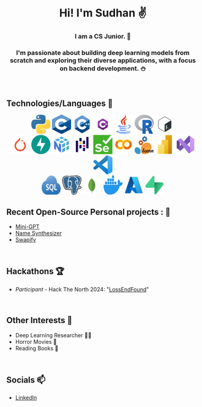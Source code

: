 <div align='center'>

# Hi! I'm Sudhan ✌️

### I am a CS Junior.  📓

### I'm passionate about building deep learning models from scratch and exploring their diverse applications, with a focus on backend development. ⛄

</div>

</br>

## Technologies/Languages 📑

<div align="center">

<img src="./icons/python.png" alt="python" width="50rem" height="50rem" />
<img src="./icons/c.png" alt="c" width="50rem" height="50rem" />
<img src="./icons/cpp.png" alt="C++" width="50rem" height="50rem" />
<img src="./icons/Csharp_Logo_new.png" alt="C#" width="50rem" height="50rem" />
<img src="./icons/java.png" alt="java" width="50rem" height="50rem" />
<img src="./icons/R_logo.svg" alt="R" width="50rem" height="50rem" />
<img src="./icons/bash.svg" alt="bash" width="50rem" height="50rem" />

<br>

<img src="./icons/pytorch.png" alt="pytorch" width="50rem" height="50rem" />
<img src="./icons/fastapi-1.svg" alt="FastAPI" width="50rem" height="50rem" />
<img src="./icons/numpy.png" alt="numpy" width="50rem" height="50rem" />
<img src="./icons/pandas.png" alt="pandas" width="50rem" height="50rem" />
<img src="./icons/Selenium_Logo.png" alt="Selenium" width="50rem" height="50rem" />
<img src="./icons/GoogleColab.png" alt="GoogleColab" width="50rem" height="50rem" />
<img src="./icons/sklearn.png" alt="sklearn" width="50rem" height="50rem" />
<img src="./icons/power-bi-icon.png" alt="PowerBI" width="50rem" height="50rem" />
<img src="./icons/Visual_Studio_Icon_2022.svg" alt="VisualStudio" width="50rem" height="50rem" />
<img src="./icons/VSCode.png" alt="VSCode" width="50rem" height="50rem" />

<br>

<img src="./icons/sql.png" alt="sql" width="50rem" height="50rem" />
<img src="./icons/Postgresql_elephant.svg" alt="Postgresql" width="50rem" height="50rem" />
<img src="./icons/mongodb-icon-1.svg" alt="MongoDB" width="50rem" height="50rem" />
<img src="./icons/docker.png" alt="docker" width="50rem" height="50rem" />
<img src="./icons/azure.png" alt="azure" width="50rem" height="50rem" />
<img src="./icons/supabase.png" alt="supabase" width="50rem" height="50rem" />

</div>


## Recent Open-Source Personal projects : 🚀

- [Mini-GPT](https://github.com/Sudhan-Dahake/Mini-GPT)
- [Name Synthesizer](https://github.com/Sudhan-Dahake/WaveNet-NameSynth)
- [Swapify](https://github.com/Sudhan-Dahake/Swapify)

</br>

## Hackathons 🏆

- _Participant_ - Hack The North 2024: "[LossEndFound](https://github.com/Sudhan-Dahake/LossEndFound)"

</br>

## Other Interests 🌠

- Deep Learning Researcher 👨‍💻
- Horror Movies 👹
- Reading Books 📔

</br>

## Socials 📫

- [LinkedIn](https://www.linkedin.com/in/sudhandahake/)